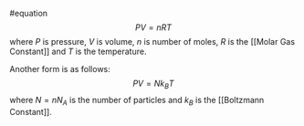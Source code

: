 #equation 
$$PV = nRT$$where $P$ is pressure, $V$ is volume, $n$ is number of moles, $R$ is the [[Molar Gas Constant]] and $T$ is the temperature.

Another form is as follows:$$PV = Nk_B T$$where $N = nN_A$ is the number of particles and $k_B$ is the [[Boltzmann Constant]].